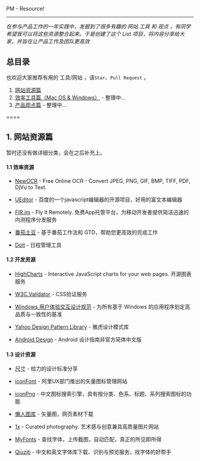 PM - Resource!

----

*在参与产品工作的一年实践中，发掘到了很多有趣的 网站 工具 和 观点 ，有同学希望我可以将这些资源整合起来。于是创建了这个 List 项目，将内容分享给大家，并旨在让产品工作及团队更高效*

## 总目录

也欢迎大家推荐有用的 工具/网站 ，请`Star`、`Pull Request` 。

1. [网站资源篇]()
2. [效率工具篇（Mac OS & Windows）]() - 整理中...
3. [产品观点篇]() - 整理中...

====

## 1. 网站资源篇 

暂时还没有做详细分类，会在之后补充上。

#### 1.1 效率资源

+   [NewOCR](http://www.newocr.com/) - Free Online OCR - Convert JPEG, PNG, GIF, BMP, TIFF, PDF, DjVu to Text.

+   [UEditor](http://ueditor.baidu.com/website/onlinedemo.html) - 百度的一个javascript编辑器的开源项目，好用的富文本编辑器

+   [FIR.im](http://fir.im/) - Fly It Remotely. 免费App托管平台，为移动开发者提供简洁迅速的内测程序分发服务

+   [番茄土豆](https://pomotodo.com/) - 基于番茄工作法和 GTD，帮助您更高效的完成工作

+   [Doit](http://doitim.com/cn/) - 日程管理工具

#### 1.2 开发资源

+   [HighCharts](http://www.highcharts.com/) - Interactive JavaScript charts for your web pages. 开源图表服务

+   [W3C.Validator](http://validator.w3.org/) - CSS验证服务

+   [Windows 用户体验交互设计规范](http://www.uxguide.net/wiki/windows:Home) - 为所有基于 Windows 的应用程序划定高品质与一致性的基准

+   [Yahoo Design Pattern Library](https://developer.yahoo.com/ypatterns/social/people/reputation/index.html) - 雅虎设计模式库

+   [Android Design](http://www.apkbus.com/design/index.html) - Android 设计指南非官方简体中文版

#### 1.3 设计资源

+   [尺寸](http://chicun.in/) - 给力的设计标准分享

+   [iconFont](http://www.iconfont.cn) - 阿里UX部门推出的矢量图标管理网站

+   [iconPng](http://www.iconpng.com/) - 中文图标搜索引擎，具有按分类、色系、标题、系列搜索图标的功能

+   [懒人图库](http://www.lanrentuku.com/) - 矢量图，网页素材下载

+   [1x](http://1x.com/) - Curated photography. 艺术感与创意兼具高质量图片网站

+   [MyFonts](http://www.myfonts.com/WhatTheFont/) - 查找字体，上传截图，自动匹配，真正的所见即所得

+   [Qiuziti](http://www.qiuziti.com/) - 中文和英文字体库下载、识别与预览服务，找字体的好帮手


